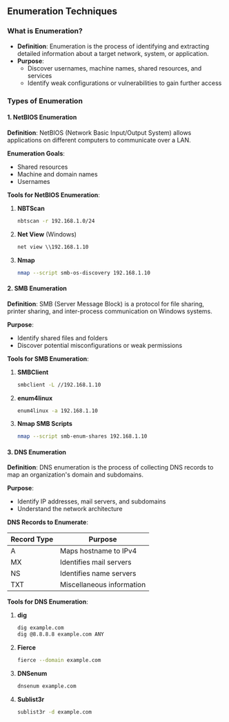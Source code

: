 ## Enumeration Techniques

### What is Enumeration?
- **Definition**: Enumeration is the process of identifying and extracting detailed information about a target network, system, or application.
- **Purpose**:
  - Discover usernames, machine names, shared resources, and services
  - Identify weak configurations or vulnerabilities to gain further access

### Types of Enumeration

#### 1. NetBIOS Enumeration
**Definition**: NetBIOS (Network Basic Input/Output System) allows applications on different computers to communicate over a LAN.

**Enumeration Goals**:
- Shared resources
- Machine and domain names
- Usernames

**Tools for NetBIOS Enumeration**:

1. **NBTScan**
   ```bash
   nbtscan -r 192.168.1.0/24
   ```

2. **Net View** (Windows)
   ```cmd
   net view \\192.168.1.10
   ```

3. **Nmap**
   ```bash
   nmap --script smb-os-discovery 192.168.1.10
   ```

#### 2. SMB Enumeration
**Definition**: SMB (Server Message Block) is a protocol for file sharing, printer sharing, and inter-process communication on Windows systems.

**Purpose**:
- Identify shared files and folders
- Discover potential misconfigurations or weak permissions

**Tools for SMB Enumeration**:

1. **SMBClient**
   ```bash
   smbclient -L //192.168.1.10
   ```

2. **enum4linux**
   ```bash
   enum4linux -a 192.168.1.10
   ```

3. **Nmap SMB Scripts**
   ```bash
   nmap --script smb-enum-shares 192.168.1.10
   ```

#### 3. DNS Enumeration
**Definition**: DNS enumeration is the process of collecting DNS records to map an organization's domain and subdomains.

**Purpose**:
- Identify IP addresses, mail servers, and subdomains
- Understand the network architecture

**DNS Records to Enumerate**:

| Record Type | Purpose |
|------------|---------|
| A | Maps hostname to IPv4 |
| MX | Identifies mail servers |
| NS | Identifies name servers |
| TXT | Miscellaneous information |

**Tools for DNS Enumeration**:

1. **dig**
   ```bash
   dig example.com
   dig @8.8.8.8 example.com ANY
   ```

2. **Fierce**
   ```bash
   fierce --domain example.com
   ```

3. **DNSenum**
   ```bash
   dnsenum example.com
   ```

4. **Sublist3r**
   ```bash
   sublist3r -d example.com
   ```




